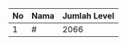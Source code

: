 | No | Nama            | Jumlah Level |
|----|-----------------|--------------|
| 1  | #    |    2066        |
